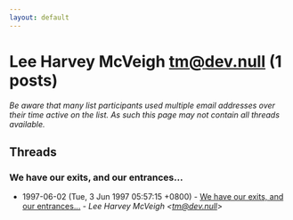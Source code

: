 ```yaml
---
layout: default
---
```


# Lee Harvey McVeigh <tm@dev.null> (1 posts)

_Be aware that many list participants used multiple email addresses over their time active on the list. As such this page may not contain all threads available._

## Threads

### We have our exits, and our entrances...
+ 1997-06-02 (Tue, 3 Jun 1997 05:57:15 +0800) - [We have our exits, and our entrances...](/archive/1997/06/a4efd6a466400c579bbdef3a6f73c87712b40434ae5762c6c47d6a92f8637610) - _Lee Harvey McVeigh \<tm@dev.null\>_

